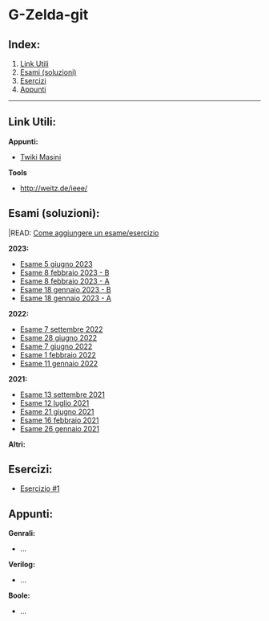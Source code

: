 # G-Zelda-git

## Index:
1. [Link Utili](#Link-Utili)
2. [Esami (soluzioni)](#Esami-(soluzioni))
3. [Esercizi](#Esercizzi)
4. [Appunti](#Appunti)

---
## Link Utili:
**Appunti:**
- [Twiki Masini](https://twiki.di.uniroma1.it/twiki/view/Architetture1/EO/CanaleE_O)

**Tools**
- http://weitz.de/ieee/

## Esami (soluzioni):

|READ: [Come aggiungere un esame/esercizio](Come-aggiungere-un-esame-esercizio.md)

**2023:**
- [Esame 5 giugno 2023](/Primo%20Anno/Progettazione%20di%20Sistemi%20Digitali/Esami/2023/2023-06-05-A-MZ.md)
- [Esame 8 febbraio 2023 - B](/Primo%20Anno/Progettazione%20di20%Sistemi%20Digitali/Esami/2023/2023-02-08-B-MZ.md)
- [Esame 8 febbraio 2023 - A](/Primo%Anno/Progettazione%di%Sistemi%Digitali/Esami/2023/2023-02-08-A-MZ.md)
- [Esame 18 gennaio 2023 - B](/Primo%Anno/Progettazione%di%Sistemi%Digitali/Esami/2023/2023-01-18-B-MZ.md)
- [Esame 18 gennaio 2023 - A](Primo%Anno/Progettazione%di%Sistemi%Digitali/Esami/2023/2023-01-18-A-MZ.md)

**2022:**
- [Esame 7 settembre 2022](Primo%Anno/Progettazione%di%Sistemi%Digitali/Esami/2022/2022-09-06-MZ.md)
- [Esame 28 giugno 2022](Primo%Anno/Progettazione%di%Sistemi%Digitali/Esami/2022/2022-06-28-MZ.md)
- [Esame 7 giugno 2022](Primo%Anno/Progettazione%di%Sistemi%Digitali/Esami/2022/2022-06-07-MZ.pdf)
- [Esame 1 febbraio 2022](Primo%Anno/Progettazione%di%Sistemi%Digitali/Esami/2022/2022-02-01-MZ.md)
- [Esame 11 gennaio 2022](Primo%Anno/Progettazione%di%Sistemi%Digitali/Esami/2022/2022-01-11-MZ.md)

**2021:**
- [Esame 13 settembre 2021](Primo%Anno/Progettazione%di%Sistemi%Digitali/Esami/2021/2021-09-13-MZ.md)
- [Esame 12 luglio 2021](Primo%Anno/Progettazione%di%Sistemi%Digitali/Esami/2021/2021-07-12-MZ.md)
- [Esame 21 giugno 2021](Primo%Anno/Progettazione%di%Sistemi5Digitali/Esami/2021/2021-06-21-MZ.md)
- [Esame 16 febbraio 2021](Primo%Anno/Progettazione%di%Sistemi%Digitali/Esami/2021/2021-02-16-MZ.md)
- [Esame 26 gennaio 2021](Primo%Anno/Progettazione%di%Sistemi%Digitali/Esami/2021/2021-01-26-MZ.md)

**Altri:**


## Esercizi:
- [Esercizio #1](https://github.com/Jaxkeeper/G-Zelda-git/issues/1)

## Appunti:
**Genrali:**
- ...

**Verilog:**
- ...

**Boole:**
- ...

